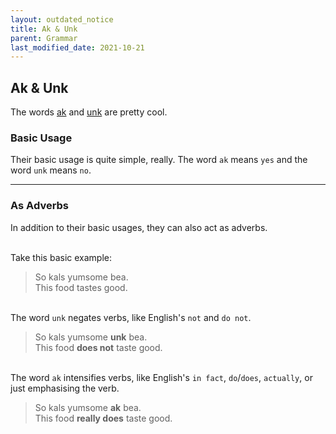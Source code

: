 ```yaml
---
layout: outdated_notice
title: Ak & Unk
parent: Grammar
last_modified_date: 2021-10-21
---
```


## Ak & Unk

The words [ak](../words/ak) and [unk](../words/unk) are pretty cool.

### Basic Usage
Their basic usage is quite simple, really. The word `ak` means `yes` and the word `unk` means `no`.

-----

### As Adverbs
In addition to their basic usages, they can also act as adverbs.

\
Take this basic example:
> So kals yumsome bea.  
  This food tastes good.

\
The word `unk` negates verbs, like English's `not` and `do not`.  
> So kals yumsome **unk** bea.  
  This food **does not** taste good.

\
The word `ak` intensifies verbs, like English's `in fact`, `do`/`does`, `actually`, or just emphasising the verb.  
> So kals yumsome **ak** bea.  
  This food **really does** taste good.